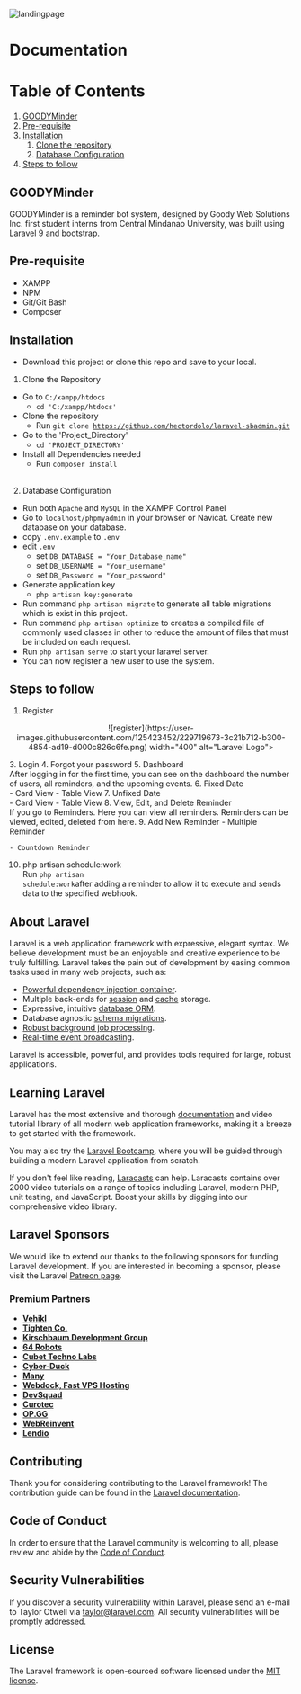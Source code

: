 ![landingpage](https://user-images.githubusercontent.com/125423452/229718350-ff299536-31bf-494b-b63d-1a4b968c4499.png)

# Documentation

# Table of Contents
1. [GOODYMinder](#GOODYMinder)
2. [Pre-requisite](#pre-requisite)
3. [Installation](#Installation)
    1. [Clone the repository](#clone)
    2. [Database Configuration](#database-configuration)
4. [Steps to follow](#steps-to-follow)

## GOODYMinder<a name="GOODYMinder"></a>

GOODYMinder is a reminder bot system, designed by Goody Web Solutions Inc. first student interns from Central Mindanao University, was built using Laravel 9 and bootstrap.

## Pre-requisite<a name="pre-requisite"></a>
- XAMPP
- NPM
- Git/Git Bash
- Composer

## Installation<a name="Installation"></a>
- Download this project or clone this repo and save to your local.

1. Clone the Repository<a name="clone"></a>
- Go to <code>C:/xampp/htdocs</code>
    - <code>cd 'C:/xampp/htdocs'</code>
- Clone the repository
    - Run <code>git clone https://github.com/hectordolo/laravel-sbadmin.git</code>
- Go to the 'Project_Directory'
    - <code>cd 'PROJECT_DIRECTORY'</code>
- Install all Dependencies needed
    - Run <code>composer install</code> 
<br><br>
2. Database Configuration<a name="database-configuration"></a>
- Run both <code>Apache</code> and <code>MySQL</code> in the XAMPP Control Panel
- Go to <code>localhost/phpmyadmin</code> in your browser or Navicat. Create new database on your database.
- copy <code>.env.example</code> to <code>.env</code>
- edit <code>.env</code>
    - set <code>DB_DATABASE = "Your_Database_name"</code>
    - set <code>DB_USERNAME = "Your_username"</code>
    - set <code>DB_Password = "Your_password"</code>
- Generate application key
    - <code>php artisan key:generate</code>
- Run command <code>php artisan migrate</code> to generate all table migrations which is exist in this project.
- Run command <code>php artisan optimize</code> to creates a compiled file of commonly used classes in other to reduce the amount of files that must be included on each request.
- Run <code>php artisan serve</code> to start your laravel server.
- You can now register a new user to use the system.

## Steps to follow<a name="steps-to-follow"></a>
1. Register
<p align="center">![register](https://user-images.githubusercontent.com/125423452/229719673-3c21b712-b300-4854-ad19-d000c826c6fe.png)
 width="400" alt="Laravel Logo"></a></p>
3. Login
4. Forgot your password
5. Dashboard <br>
After logging in for the first time, you can see on the dashboard the number of users, all reminders, and the upcoming events.
6. Fixed Date <br>
    - Card View
    - Table View
7.  Unfixed Date <br>
    - Card View
    - Table View
8. View, Edit, and Delete Reminder <br>
If you go to Reminders. Here you can view all reminders. Reminders can be viewed, edited, deleted from here.
9. Add New Reminder
    - Multiple Reminder

    - Countdown Reminder

10. php artisan schedule:work <br>
Run <code>php artisan schedule:work</code>after adding a reminder to allow it to execute and sends data to the specified webhook.

## About Laravel

Laravel is a web application framework with expressive, elegant syntax. We believe development must be an enjoyable and creative experience to be truly fulfilling. Laravel takes the pain out of development by easing common tasks used in many web projects, such as:


- [Powerful dependency injection container](https://laravel.com/docs/container).
- Multiple back-ends for [session](https://laravel.com/docs/session) and [cache](https://laravel.com/docs/cache) storage.
- Expressive, intuitive [database ORM](https://laravel.com/docs/eloquent).
- Database agnostic [schema migrations](https://laravel.com/docs/migrations).
- [Robust background job processing](https://laravel.com/docs/queues).
- [Real-time event broadcasting](https://laravel.com/docs/broadcasting).

Laravel is accessible, powerful, and provides tools required for large, robust applications.

## Learning Laravel

Laravel has the most extensive and thorough [documentation](https://laravel.com/docs) and video tutorial library of all modern web application frameworks, making it a breeze to get started with the framework.

You may also try the [Laravel Bootcamp](https://bootcamp.laravel.com), where you will be guided through building a modern Laravel application from scratch.

If you don't feel like reading, [Laracasts](https://laracasts.com) can help. Laracasts contains over 2000 video tutorials on a range of topics including Laravel, modern PHP, unit testing, and JavaScript. Boost your skills by digging into our comprehensive video library.

## Laravel Sponsors

We would like to extend our thanks to the following sponsors for funding Laravel development. If you are interested in becoming a sponsor, please visit the Laravel [Patreon page](https://patreon.com/taylorotwell).

### Premium Partners

- **[Vehikl](https://vehikl.com/)**
- **[Tighten Co.](https://tighten.co)**
- **[Kirschbaum Development Group](https://kirschbaumdevelopment.com)**
- **[64 Robots](https://64robots.com)**
- **[Cubet Techno Labs](https://cubettech.com)**
- **[Cyber-Duck](https://cyber-duck.co.uk)**
- **[Many](https://www.many.co.uk)**
- **[Webdock, Fast VPS Hosting](https://www.webdock.io/en)**
- **[DevSquad](https://devsquad.com)**
- **[Curotec](https://www.curotec.com/services/technologies/laravel/)**
- **[OP.GG](https://op.gg)**
- **[WebReinvent](https://webreinvent.com/?utm_source=laravel&utm_medium=github&utm_campaign=patreon-sponsors)**
- **[Lendio](https://lendio.com)**

## Contributing

Thank you for considering contributing to the Laravel framework! The contribution guide can be found in the [Laravel documentation](https://laravel.com/docs/contributions).

## Code of Conduct

In order to ensure that the Laravel community is welcoming to all, please review and abide by the [Code of Conduct](https://laravel.com/docs/contributions#code-of-conduct).

## Security Vulnerabilities

If you discover a security vulnerability within Laravel, please send an e-mail to Taylor Otwell via [taylor@laravel.com](mailto:taylor@laravel.com). All security vulnerabilities will be promptly addressed.

## License

The Laravel framework is open-sourced software licensed under the [MIT license](https://opensource.org/licenses/MIT).
